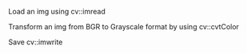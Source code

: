 Load an img using cv::imread

Transform an img from BGR to Grayscale format by using cv::cvtColor 

Save cv::imwrite


